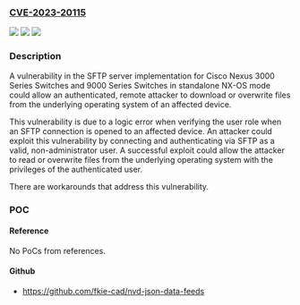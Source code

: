 ### [CVE-2023-20115](https://cve.mitre.org/cgi-bin/cvename.cgi?name=CVE-2023-20115)
![](https://img.shields.io/static/v1?label=Product&message=Cisco%20NX-OS%20Software&color=blue)
![](https://img.shields.io/static/v1?label=Version&message=%3D%209.2(1)%20&color=brighgreen)
![](https://img.shields.io/static/v1?label=Vulnerability&message=n%2Fa&color=brighgreen)

### Description

A vulnerability in the SFTP server implementation for Cisco Nexus 3000 Series Switches and 9000 Series Switches in standalone NX-OS mode could allow an authenticated, remote attacker to download or overwrite files from the underlying operating system of an affected device.  This vulnerability is due to a logic error when verifying the user role when an SFTP connection is opened to an affected device. An attacker could exploit this vulnerability by connecting and authenticating via SFTP as a valid, non-administrator user. A successful exploit could allow the attacker to read or overwrite files from the underlying operating system with the privileges of the authenticated user.   There are workarounds that address this vulnerability.

### POC

#### Reference
No PoCs from references.

#### Github
- https://github.com/fkie-cad/nvd-json-data-feeds

